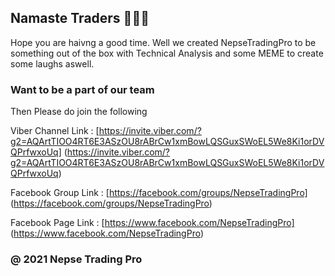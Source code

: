 ## Namaste Traders 🙏🙏🙏

Hope you are haivng a good time. Well we created NepseTradingPro to be something out of the box with Technical Analysis and some MEME to create some laughs aswell. 

### 



### Want to be a part of our team
 
Then Please do join the following 

Viber Channel Link : [https://invite.viber.com/?g2=AQArtTIOO4RT6E3ASzOU8rABrCw1xmBowLQSGuxSWoEL5We8Ki1orDVQPrfwxoUq] (https://invite.viber.com/?g2=AQArtTIOO4RT6E3ASzOU8rABrCw1xmBowLQSGuxSWoEL5We8Ki1orDVQPrfwxoUq)

Facebook Group Link : [https://facebook.com/groups/NepseTradingPro] (https://facebook.com/groups/NepseTradingPro) 

Facebook Page Link : [https://www.facebook.com/NepseTradingPro] (https://www.facebook.com/NepseTradingPro)

### &#64; 2021 Nepse Trading Pro 


